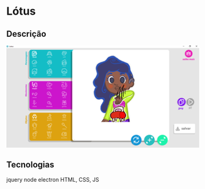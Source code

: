 # Lótus

## Descrição
![alt text](https://github.com/caroljunq/Lotus/blob/master/img/examples/main_page.png "Logo Title Text 1")
## Tecnologias
jquery
node
electron
HTML, CSS, JS
